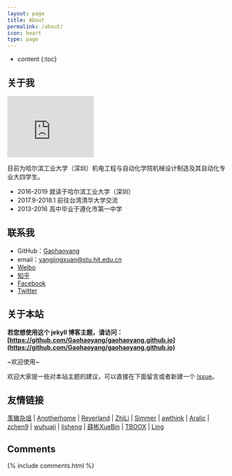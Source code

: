 ```yaml
---
layout: page
title: About
permalink: /about/
icon: heart
type: page
---
```


* content
{:toc}

## 关于我

<iframe src="https://githubbadge.appspot.com/JingXuan-Yang?s=1" style="border: 0;height: 142px;width: 200px;overflow: hidden;" frameBorder="0"></iframe>

目前为哈尔滨工业大学（深圳）机电工程与自动化学院机械设计制造及其自动化专业大四学生。

* 2016-2019 就读于哈尔滨工业大学（深圳）
* 2017.9-2018.1 前往台湾清华大学交流
* 2013-2016 高中毕业于遵化市第一中学

## 联系我

* GitHub：[Gaohaoyang](https://github.com/JingXuan-Yang)
* email：yangjingxuan@stu.hit.edu.cn
* [Weibo](http://weibo.com/u/5979225383)
* [知乎](https://www.zhihu.com/people/)
* [Facebook](https://www.facebook.com/)
* [Twitter](https://twitter.com/)

## 关于本站

**若您想使用这个 jekyll 博客主题，请访问：[https://github.com/Gaohaoyang/gaohaoyang.github.io](https://github.com/Gaohaoyang/gaohaoyang.github.io)**

~欢迎使用~

欢迎大家提一些对本站主题的建议，可以直接在下面留言或者新建一个 [Issue](https://github.com/Gaohaoyang/gaohaoyang.github.io/issues)。

## 友情链接

[羡辙杂俎](http://zhangwenli.com/blog) \| [Anotherhome](https://www.anotherhome.net) \| [Reverland](http://reverland.org/) \| [ZhiLi](http://lizhipower.github.io/) \| [Simmer](http://simmer-jun.github.io/) \| [awthink](http://awthink.net/) \| [Aralic](http://aralic.github.io/) \| [zchen9](http://www.chen9.info/) \| [wuhuaji](http://wuhuaji.me/) \| [lisheng](http://www.lishengcn.cn/) \| [薛彬XueBin](http://axuebin.com/blog/) \| [TBOOX](http://www.tboox.org/cn/) \|  [Ling](http://linglinyp.com/)

## Comments

{% include comments.html %}
